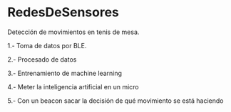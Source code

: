 # RedesDeSensores

Detección de movimientos en tenis de mesa.

  1.- Toma de datos por BLE.
  
  2.- Procesado de datos
  
  3.- Entrenamiento de machine learning
  
  4.- Meter la inteligencia artificial en un micro
  
  5.- Con un beacon sacar la decisión de qué movimiento se está haciendo



